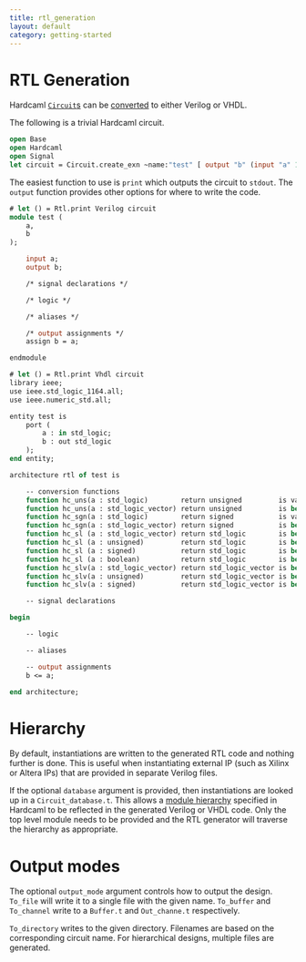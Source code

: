 ```yaml
---
title: rtl_generation
layout: default
category: getting-started
---
```

# RTL Generation

<!--
```ocaml
# Hardcaml.Caller_id.set_mode Disabled
- : unit = ()
```
-->

Hardcaml [`Circuit`s](https://ocaml.janestreet.com/ocaml-core/latest/doc/hardcaml/Hardcaml/Circuit/index.html)
can be [converted](https://ocaml.janestreet.com/ocaml-core/latest/doc/hardcaml/Hardcaml/Rtl/index.html)
to either Verilog or VHDL.

The following is a trivial Hardcaml circuit.

```ocaml
open Base
open Hardcaml
open Signal
let circuit = Circuit.create_exn ~name:"test" [ output "b" (input "a" 1) ]
```

The easiest function to use is `print` which outputs the circuit to
`stdout`. The `output` function provides other options for where to
write the code.

```ocaml
# let () = Rtl.print Verilog circuit
module test (
    a,
    b
);

    input a;
    output b;

    /* signal declarations */

    /* logic */

    /* aliases */

    /* output assignments */
    assign b = a;

endmodule
```

```ocaml
# let () = Rtl.print Vhdl circuit
library ieee;
use ieee.std_logic_1164.all;
use ieee.numeric_std.all;

entity test is
    port (
        a : in std_logic;
        b : out std_logic
    );
end entity;

architecture rtl of test is

    -- conversion functions
    function hc_uns(a : std_logic)        return unsigned         is variable b : unsigned(0 downto 0); begin b(0) := a; return b; end;
    function hc_uns(a : std_logic_vector) return unsigned         is begin return unsigned(a); end;
    function hc_sgn(a : std_logic)        return signed           is variable b : signed(0 downto 0); begin b(0) := a; return b; end;
    function hc_sgn(a : std_logic_vector) return signed           is begin return signed(a); end;
    function hc_sl (a : std_logic_vector) return std_logic        is begin return a(a'right); end;
    function hc_sl (a : unsigned)         return std_logic        is begin return a(a'right); end;
    function hc_sl (a : signed)           return std_logic        is begin return a(a'right); end;
    function hc_sl (a : boolean)          return std_logic        is begin if a then return '1'; else return '0'; end if; end;
    function hc_slv(a : std_logic_vector) return std_logic_vector is begin return a; end;
    function hc_slv(a : unsigned)         return std_logic_vector is begin return std_logic_vector(a); end;
    function hc_slv(a : signed)           return std_logic_vector is begin return std_logic_vector(a); end;

    -- signal declarations

begin

    -- logic

    -- aliases

    -- output assignments
    b <= a;

end architecture;
```

# Hierarchy

By default, instantiations are written to the generated RTL code and
nothing further is done. This is useful when instantiating external IP
(such as Xilinx or Altera IPs) that are provided in separate Verilog
files.

If the optional `database` argument is provided, then instantiations
are looked up in a `Circuit_database.t`. This allows a
[module hierarchy](module_hierarchy.md) specified in Hardcaml to
be reflected in the generated Verilog or VHDL code. Only the top level
module needs to be provided and the RTL generator will traverse the
hierarchy as appropriate.

# Output modes

The optional `output_mode` argument controls how to output the design.
`To_file` will write it to a single file with the given name.
`To_buffer` and `To_channel` write to a `Buffer.t` and `Out_channe.t`
respectively.

`To_directory` writes to the given directory. Filenames are based on
the corresponding circuit name. For hierarchical designs, multiple
files are generated.
